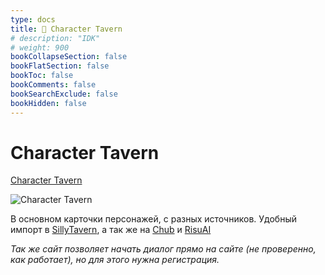 ```yaml
---
type: docs
title: 🔷 Character Tavern
# description: "IDK"
# weight: 900
bookCollapseSection: false
bookFlatSection: false
bookToc: false
bookComments: false
bookSearchExclude: false
bookHidden: false
---
```


# Character Tavern

[Character Tavern](https://character-tavern.com/?sl)

![Character Tavern](@img/character-tavern-screenshot.avif)

В основном карточки персонажей, с разных источников. Удобный импорт в [SillyTavern](https://github.com/SillyTavern/SillyTavern?sl), а так же на [Chub](../../chat-bots/chub) и [RisuAI](https://risuai.xyz/?sl)

_Так же сайт позволяет начать диалог прямо на сайте (не проверенно, как работает), но для этого нужна регистрация._
